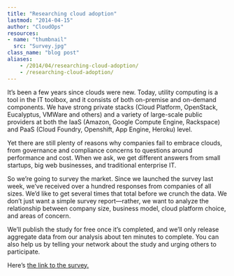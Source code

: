 ```yaml
---
title: "Researching cloud adoption"
lastmod: "2014-04-15"
author: "CloudOps"
resources:
- name: "thumbnail"
  src: "Survey.jpg"
class_name: "blog post"
aliases:
    - /2014/04/researching-cloud-adoption/
    - /researching-cloud-adoption/
---
```


<p>It’s been a few years since clouds were new. Today, utility computing is a tool in the IT toolbox, and it consists of both on-premise and on-demand components. We have strong private stacks (Cloud Platform, OpenStack, Eucalyptus, VMWare and others) and a variety of large-scale public providers at both the IaaS (Amazon, Google Compute Engine, Rackspace) and PaaS (Cloud Foundry, Openshift, App Engine, Heroku) level.</p>

<p>Yet there are still plenty of reasons why companies fail to embrace clouds, from governance and compliance concerns to questions around performance and cost. When we ask, we get different answers from small startups, big web businesses, and traditional enterprise IT.</p>

<p>So we’re going to survey the market. Since we launched the survey last week, we’ve received over a hundred responses from companies of all sizes. We’d like to get several times that total before we crunch the data. We don’t just want a simple survey report—rather, we want to analyze the relationship between company size, business model, cloud platform choice, and areas of concern.</p>

<p>We’ll publish the study for free once it’s completed, and we’ll only release aggregate data from our analysis about ten minutes to complete. You can also help us by telling your network about the study and urging others to participate.</p>

<p>Here’s <a title="CloudOps Survey" href="http://bit.ly/cloudopssurvey" target="_blank"> the link to the survey.</a></p>
